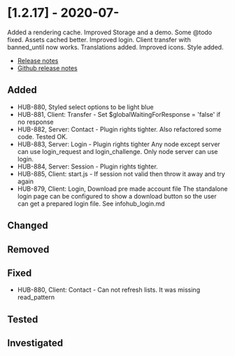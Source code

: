 # [1.2.17] - 2020-07-
Added a rendering cache. Improved Storage and a demo. Some @todo fixed. Assets cached better. Improved login.  Client transfer with banned_until now works. Translations added. Improved icons. Style added.  

* [Release notes](main,release_v1v2v17)
* [Github release notes](https://github.com/peterlembke/infohub/releases/tag/v1.2.17)

## Added
* HUB-880, Styled select options to be light blue
* HUB-881, Client: Transfer - Set $globalWaitingForResponse = 'false' if no response
* HUB-882, Server: Contact - Plugin rights tighter. Also refactored some code. Tested OK.
* HUB-883, Server: Login - Plugin rights tighter 
    Any node except server can use login_request and login_challenge. 
    Only node server can use login.
* HUB-884, Server: Session - Plugin rights tighter.
* HUB-885, Client: start.js - If session not valid then throw it away and try again
* HUB-879, Client: Login, Download pre made account file
    The standalone login page can be configured to show a download button so the user can get a prepared login file.
    See infohub_login.md

## Changed

## Removed

## Fixed
* HUB-880, Client: Contact - Can not refresh lists. It was missing read_pattern

## Tested

## Investigated
